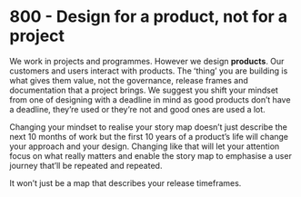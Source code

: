 # 800 - Design for a product, not for a project

We work in projects and programmes. However we design **products**. Our customers and users interact with products. The ʻthingʼ you are building is what gives them value, not the governance, release frames and documentation that a project brings. We suggest you shift your mindset from one of designing with a deadline in mind as good products donʼt have a deadline, theyʼre used or theyʼre not and good ones are used a lot.

Changing your mindset to realise your story map doesnʼt just describe the next 10 months of work but the first 10 years of a productʼs life will change your approach and your design. Changing like that will let your attention focus on what really matters and enable the story map to emphasise a user journey thatʼll be repeated and repeated.

It wonʼt just be a map that describes your release timeframes.
